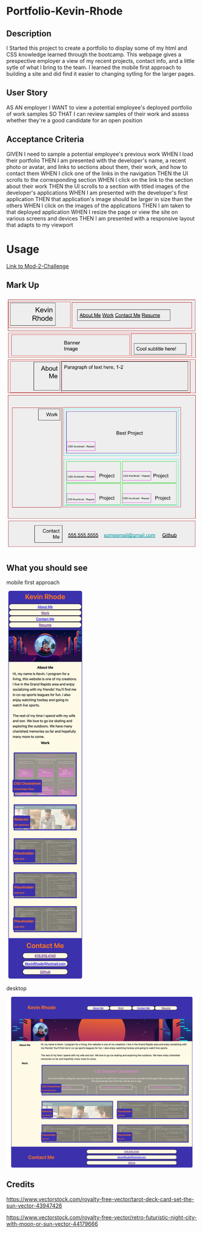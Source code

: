 # Portfolio-Kevin-Rhode

## Description

I Started this project to create a portfolio to display some of my html and CSS knowledge learned through the bootcamp.
This webpage gives a prespective employer a view of my recent projects, contact info, and a little sytle of what I bring to the team. I learned the mobile first approach to building a site and did find it easier to changing sytling for the larger pages.

## User Story
AS AN employer
I WANT to view a potential employee's deployed portfolio of work samples
SO THAT I can review samples of their work and assess whether they're a good candidate for an open position

## Acceptance Criteria

GIVEN I need to sample a potential employee's previous work
WHEN I load their portfolio
THEN I am presented with the developer's name, a recent photo or avatar, and links to sections about them, their work, and how to contact them
WHEN I click one of the links in the navigation
THEN the UI scrolls to the corresponding section
WHEN I click on the link to the section about their work
THEN the UI scrolls to a section with titled images of the developer's applications
WHEN I am presented with the developer's first application
THEN that application's image should be larger in size than the others
WHEN I click on the images of the applications
THEN I am taken to that deployed application
WHEN I resize the page or view the site on various screens and devices
THEN I am presented with a responsive layout that adapts to my viewport

# Usage

[Link to Mod-2-Challenge](https://kevinrhode.github.io/portfolio-css/)

## Mark Up

![imageofthecompletedwork](./assets/images/module-2-chall.jpg)

## What you should see

mobile first approach


![imageoftheloadedcite](./assets/images/_Users_kevinrhode_bootcamp_portfolio-css_index.html(iPhone%2012%20Pro).png)

desktop


![imageoftheloadedcite](./assets/images/_Users_kevinrhode_bootcamp_portfolio-css_index.html%20(1).png)


## Credits

https://www.vectorstock.com/royalty-free-vector/tarot-deck-card-set-the-sun-vector-43947426

https://www.vectorstock.com/royalty-free-vector/retro-futuristic-night-city-with-moon-or-sun-vector-44179666